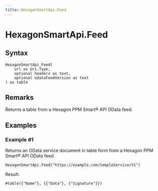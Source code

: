 ```yaml
---
title: HexagonSmartApi.Feed
---
```


# HexagonSmartApi.Feed



## Syntax

```powerquery
HexagonSmartApi.Feed(
    url as Uri.Type,
    optional headers as text,
    optional odataFeedVersion as text
) as table
```


## Remarks

Returns a table from a Hexagon PPM Smart® API OData feed.


## Examples

### Example #1 
Returns an OData service document in table form from a Hexagon PPM Smart® API OData feed.
```powerquery
HexagonSmartApi.Feed("https://example.com/SampleService/V1")
```

Result: 
```powerquery
#table({"Name"}, {{"Data"}, {"Signature"}})
```



